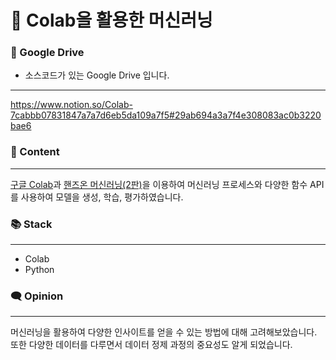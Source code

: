 # 🧠 Colab을 활용한 머신러닝

### 💾 Google Drive
- 소스코드가 있는 Google Drive 입니다.
---
https://www.notion.so/Colab-7cabbb07831847a7a7d6eb5da109a7f5#29ab694a3a7f4e308083ac0b3220bae6


### 📄 Content

---

[구글 Colab](https://colab.research.google.com/notebooks/welcome.ipynb?hl=ko)과 [핸즈온 머신러닝(2판)](https://search.daum.net/search?w=bookpage&bookId=5349704&tab=introduction&DA=LB2&q=%ED%95%B8%EC%A6%88%EC%98%A8%20%EB%A8%B8%EC%8B%A0%EB%9F%AC%EB%8B%9D)을 이용하여 머신러닝 프로세스와 다양한 함수 API를 사용하여 모델을 생성, 학습, 평가하였습니다.

### 📚 Stack

---

- Colab
- Python

### 🗨️ Opinion

---

머신러닝을 활용하여 다양한 인사이트를 얻을 수 있는 방법에 대해 고려해보았습니다. 또한 다양한 데이터를 다루면서 데이터 정제 과정의 중요성도 알게 되었습니다.

